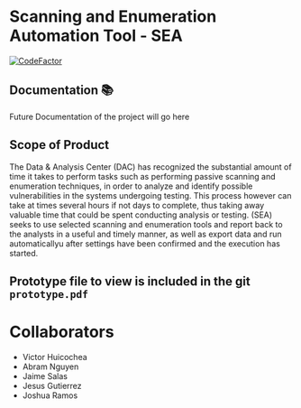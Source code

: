 # Scanning and Enumeration Automation Tool - SEA
[![CodeFactor](https://www.codefactor.io/repository/github/josalas16/sea-team8/badge?s=f4615709bfb3317ed05d8aa3d2e6662a8b44abee)](https://www.codefactor.io/repository/github/josalas16/sea-team8)

## Documentation 📚
Future Documentation of the project will go here

## Scope of Product
The Data & Analysis Center (DAC) has recognized the substantial amount of time it takes to perform tasks such as performing passive scanning and enumeration techniques, in order to analyze and identify possible vulnerabilities in the systems undergoing testing. This process however can take at times several hours if not days to complete, thus taking away valuable time that could be spent conducting analysis or testing.
 (SEA) seeks to use selected scanning and enumeration tools and report back to the analysts in a useful and timely manner, as well as export data and run automaticallyu after settings have been confirmed and the execution has started.
 
## Prototype file to view is included in the git `prototype.pdf`
 


# Collaborators
- Victor Huicochea
- Abram Nguyen
- Jaime Salas
- Jesus Gutierrez
- Joshua Ramos


